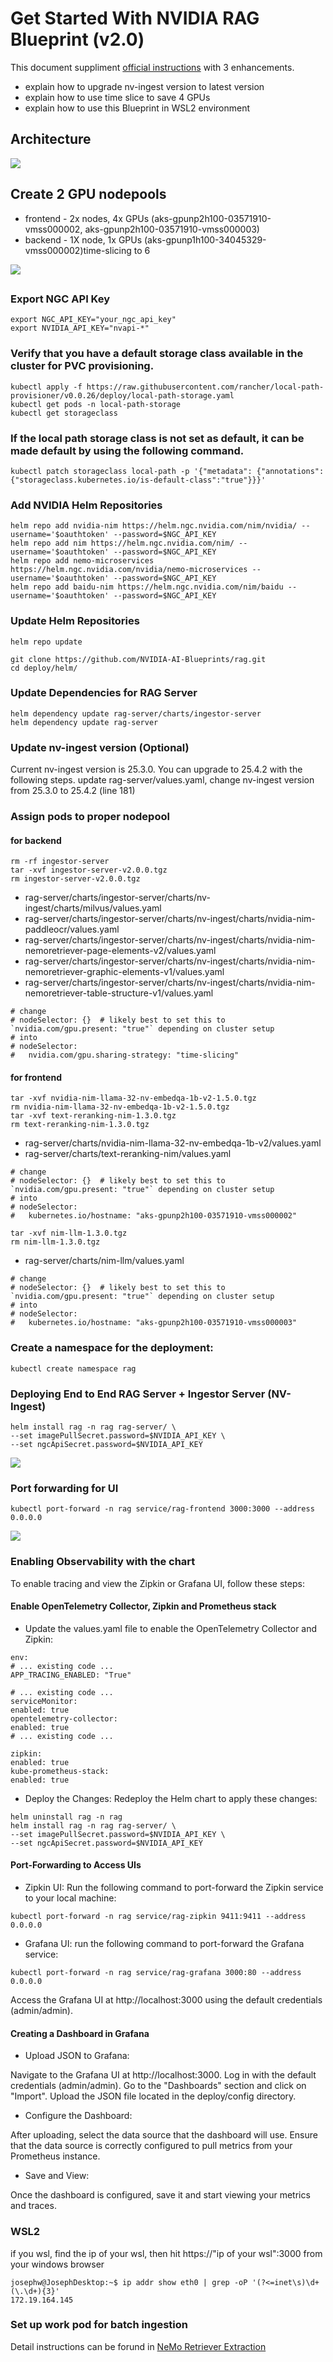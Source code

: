 # Get Started With NVIDIA RAG Blueprint (v2.0)

This document suppliment [official instructions](https://github.com/NVIDIA-AI-Blueprints/rag/blob/main/docs/quickstart.md#deploy-with-helm-chart) with 3 enhancements.

- explain how to upgrade nv-ingest version to latest version
- explain how to use time slice to save 4 GPUs
- explain how to use this Blueprint in WSL2 environment

## Architecture
![](diagram.jpg)
## Create 2 GPU nodepools

- frontend - 2x nodes, 4x GPUs (aks-gpunp2h100-03571910-vmss000002, aks-gpunp2h100-03571910-vmss000003)
- backend - 1X node, 1x GPUs (aks-gpunp1h100-34045329-vmss000002)time-slicing to 6

![](gpunodepool.jpg)

## 

### Export NGC API Key

```
export NGC_API_KEY="your_ngc_api_key"
export NVIDIA_API_KEY="nvapi-*"
```

### Verify that you have a default storage class available in the cluster for PVC provisioning. 

```
kubectl apply -f https://raw.githubusercontent.com/rancher/local-path-provisioner/v0.0.26/deploy/local-path-storage.yaml
kubectl get pods -n local-path-storage
kubectl get storageclass
```

### If the local path storage class is not set as default, it can be made default by using the following command.

```
kubectl patch storageclass local-path -p '{"metadata": {"annotations":{"storageclass.kubernetes.io/is-default-class":"true"}}}'
```

### Add NVIDIA Helm Repositories

```
helm repo add nvidia-nim https://helm.ngc.nvidia.com/nim/nvidia/ --username='$oauthtoken' --password=$NGC_API_KEY
helm repo add nim https://helm.ngc.nvidia.com/nim/ --username='$oauthtoken' --password=$NGC_API_KEY
helm repo add nemo-microservices https://helm.ngc.nvidia.com/nvidia/nemo-microservices --username='$oauthtoken' --password=$NGC_API_KEY
helm repo add baidu-nim https://helm.ngc.nvidia.com/nim/baidu --username='$oauthtoken' --password=$NGC_API_KEY
```

### Update Helm Repositories

```
helm repo update
```

```
git clone https://github.com/NVIDIA-AI-Blueprints/rag.git
cd deploy/helm/
```

### Update Dependencies for RAG Server

```
helm dependency update rag-server/charts/ingestor-server
helm dependency update rag-server
```
### Update nv-ingest version (Optional)

Current nv-ingest version is 25.3.0.  You can upgrade to 25.4.2 with the following steps.
update rag-server/values.yaml, change nv-ingest version from 25.3.0 to 25.4.2 (line 181)

### Assign pods to proper nodepool

#### for backend
```
rm -rf ingestor-server
tar -xvf ingestor-server-v2.0.0.tgz
rm ingestor-server-v2.0.0.tgz
```
 - rag-server/charts/ingestor-server/charts/nv-ingest/charts/milvus/values.yaml
 - rag-server/charts/ingestor-server/charts/nv-ingest/charts/nvidia-nim-paddleocr/values.yaml
 - rag-server/charts/ingestor-server/charts/nv-ingest/charts/nvidia-nim-nemoretriever-page-elements-v2/values.yaml
 - rag-server/charts/ingestor-server/charts/nv-ingest/charts/nvidia-nim-nemoretriever-graphic-elements-v1/values.yaml
 - rag-server/charts/ingestor-server/charts/nv-ingest/charts/nvidia-nim-nemoretriever-table-structure-v1/values.yaml

```
# change 
# nodeSelector: {}  # likely best to set this to `nvidia.com/gpu.present: "true"` depending on cluster setup
# into
# nodeSelector:
#   nvidia.com/gpu.sharing-strategy: "time-slicing"
```
#### for frontend
```
tar -xvf nvidia-nim-llama-32-nv-embedqa-1b-v2-1.5.0.tgz
rm nvidia-nim-llama-32-nv-embedqa-1b-v2-1.5.0.tgz
tar -xvf text-reranking-nim-1.3.0.tgz
rm text-reranking-nim-1.3.0.tgz
```
- rag-server/charts/nvidia-nim-llama-32-nv-embedqa-1b-v2/values.yaml
- rag-server/charts/text-reranking-nim/values.yaml
```
# change 
# nodeSelector: {}  # likely best to set this to `nvidia.com/gpu.present: "true"` depending on cluster setup
# into
# nodeSelector:
#   kubernetes.io/hostname: "aks-gpunp2h100-03571910-vmss000002"
``` 
```
tar -xvf nim-llm-1.3.0.tgz
rm nim-llm-1.3.0.tgz
```
- rag-server/charts/nim-llm/values.yaml
```
# change 
# nodeSelector: {}  # likely best to set this to `nvidia.com/gpu.present: "true"` depending on cluster setup
# into
# nodeSelector:
#   kubernetes.io/hostname: "aks-gpunp2h100-03571910-vmss000003"
```

### Create a namespace for the deployment:

```
kubectl create namespace rag
```

### Deploying End to End RAG Server + Ingestor Server (NV-Ingest)

```
helm install rag -n rag rag-server/ \
--set imagePullSecret.password=$NVIDIA_API_KEY \
--set ngcApiSecret.password=$NVIDIA_API_KEY
```
![](./pods.jpg)
### Port forwarding for UI
```
kubectl port-forward -n rag service/rag-frontend 3000:3000 --address 0.0.0.0
```
![](GUI.jpg)

### Enabling Observability with the chart 

To enable tracing and view the Zipkin or Grafana UI, follow these steps:

#### Enable OpenTelemetry Collector, Zipkin and Prometheus stack

- Update the values.yaml file to enable the OpenTelemetry Collector and Zipkin:

```
env:
# ... existing code ...
APP_TRACING_ENABLED: "True"

# ... existing code ...
serviceMonitor:
enabled: true
opentelemetry-collector:
enabled: true
# ... existing code ...

zipkin:
enabled: true
kube-prometheus-stack:
enabled: true
```
- Deploy the Changes:
Redeploy the Helm chart to apply these changes:
```
helm uninstall rag -n rag
helm install rag -n rag rag-server/ \
--set imagePullSecret.password=$NVIDIA_API_KEY \
--set ngcApiSecret.password=$NVIDIA_API_KEY
```
#### Port-Forwarding to Access UIs
- Zipkin UI:
Run the following command to port-forward the Zipkin service to your local machine:
```
kubectl port-forward -n rag service/rag-zipkin 9411:9411 --address 0.0.0.0
```
- Grafana UI:
run the following command to port-forward the Grafana service:
```
kubectl port-forward -n rag service/rag-grafana 3000:80 --address 0.0.0.0
```
Access the Grafana UI at http://localhost:3000 using the default credentials (admin/admin).
#### Creating a Dashboard in Grafana
- Upload JSON to Grafana:

Navigate to the Grafana UI at http://localhost:3000.
Log in with the default credentials (admin/admin).
Go to the "Dashboards" section and click on "Import".
Upload the JSON file located in the deploy/config directory.

- Configure the Dashboard:

After uploading, select the data source that the dashboard will use. Ensure that the data source is correctly configured to pull metrics from your Prometheus instance.

- Save and View:

Once the dashboard is configured, save it and start viewing your metrics and traces.

### WSL2
if you wsl,  find the ip of your wsl, then hit https://"ip of your wsl":3000 from your windows browser
```
josephw@JosephDesktop:~$ ip addr show eth0 | grep -oP '(?<=inet\s)\d+(\.\d+){3}'
172.19.164.145
```
### Set up work pod for batch ingestion

Detail instructions  can be forund in [NeMo Retriever Extraction](../../NemoRetrieverExtraction/README.md)

